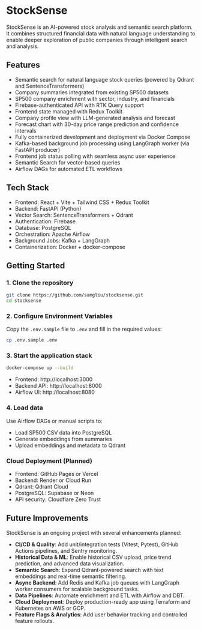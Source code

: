 # StockSense

StockSense is an AI-powered stock analysis and semantic search platform. It combines structured financial data with natural language understanding to enable deeper exploration of public companies through intelligent search and analysis.

## Features

- Semantic search for natural language stock queries (powered by Qdrant and SentenceTransformers)
- Company summaries integrated from existing SP500 datasets
- SP500 company enrichment with sector, industry, and financials
- Firebase-authenticated API with RTK Query support
- Frontend state managed with Redux Toolkit
- Company profile view with LLM-generated analysis and forecast
- Forecast chart with 30-day price range prediction and confidence intervals
- Fully containerized development and deployment via Docker Compose
- Kafka-based background job processing using LangGraph worker (via FastAPI producer)
- Frontend job status polling with seamless async user experience
- Semantic Search for vector-based queries
- Airflow DAGs for automated ETL workflows

## Tech Stack

- Frontend: React + Vite + Tailwind CSS + Redux Toolkit
- Backend: FastAPI (Python)
- Vector Search: SentenceTransformers + Qdrant
- Authentication: Firebase
- Database: PostgreSQL
- Orchestration: Apache Airflow
- Background Jobs: Kafka + LangGraph
- Containerization: Docker + docker-compose

## Getting Started

### 1. Clone the repository

```bash
git clone https://github.com/samgliu/stocksense.git
cd stocksense
```

### 2. Configure Environment Variables

Copy the `.env.sample` file to `.env` and fill in the required values:

```bash
cp .env.sample .env
```

### 3. Start the application stack

```bash
docker-compose up --build
```

- Frontend: http://localhost:3000
- Backend API: http://localhost:8000
- Airflow UI: http://localhost:8080

### 4. Load data

Use Airflow DAGs or manual scripts to:

- Load SP500 CSV data into PostgreSQL
- Generate embeddings from summaries
- Upload embeddings and metadata to Qdrant

### Cloud Deployment (Planned)

- Frontend: GitHub Pages or Vercel
- Backend: Render or Cloud Run
- Qdrant: Qdrant Cloud
- PostgreSQL: Supabase or Neon
- API security: Cloudflare Zero Trust

## Future Improvements

StockSense is an ongoing project with several enhancements planned:

- **CI/CD & Quality**: Add unit/integration tests (Vitest, Pytest), GitHub Actions pipelines, and Sentry monitoring.
- **Historical Data & ML**: Enable historical CSV upload, price trend prediction, and advanced data visualization.
- **Semantic Search**: Expand Qdrant-powered search with text embeddings and real-time semantic filtering.
- **Async Backend**: Add Redis and Kafka job queues with LangGraph worker consumers for scalable background tasks.
- **Data Pipelines**: Automate enrichment and ETL with Airflow and DBT.
- **Cloud Deployment**: Deploy production-ready app using Terraform and Kubernetes on AWS or GCP.
- **Feature Flags & Analytics**: Add user behavior tracking and controlled feature rollouts.
